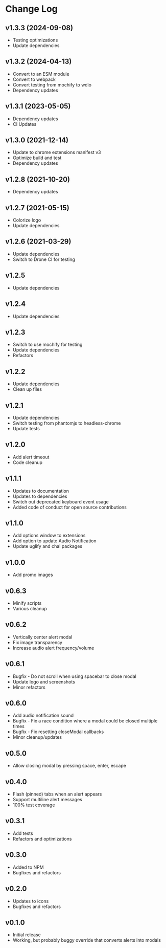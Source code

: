 Change Log
==========

v1.3.3 (2024-09-08)
-------------------

 - Testing optimizations
 - Update dependencies


v1.3.2 (2024-04-13)
-------------------

 - Convert to an ESM module
 - Convert to webpack
 - Convert testing from mochify to wdio
 - Dependency updates


v1.3.1 (2023-05-05)
-------------------

 - Dependency updates
 - CI Updates


v1.3.0 (2021-12-14)
-------------------

 - Update to chrome extensions manifest v3
 - Optimize build and test
 - Dependency updates


v1.2.8 (2021-10-20)
-------------------

 - Dependency updates


v1.2.7 (2021-05-15)
-------------------

 - Colorize logo
 - Update dependencies


v1.2.6 (2021-03-29)
-------------------

 - Update dependencies
 - Switch to Drone CI for testing


v1.2.5
------

 - Update dependencies


v1.2.4
------

 - Update dependencies


v1.2.3
------

 - Switch to use mochify for testing
 - Update dependencies
 - Refactors


v1.2.2
------

 - Update dependencies
 - Clean up files


v1.2.1
------

 - Update dependencies
 - Switch testing from phantomjs to headless-chrome
 - Update tests


v1.2.0
------

 - Add alert timeout
 - Code cleanup


v1.1.1
------

 - Updates to documentation
 - Updates to dependencies
 - Switch out deprecated keyboard event usage
 - Added code of conduct for open source contributions


v1.1.0
------

 - Add options window to extensions
 - Add option to update Audio Notification
 - Update uglify and chai packages


v1.0.0
------

 - Add promo images


v0.6.3
------

 - Minify scripts
 - Various cleanup


v0.6.2
------

 - Vertically center alert modal
 - Fix image transparency
 - Increase audio alert frequency/volume


v0.6.1
------

 - Bugfix - Do not scroll when using spacebar to close modal
 - Update logo and screenshots
 - Minor refactors


v0.6.0
------

 - Add audio notification sound
 - Bugfix - Fix a race condition where a modal could be closed multiple times
 - Bugfix - Fix resetting closeModal callbacks
 - Minor cleanup/updates


v0.5.0
------

 - Allow closing modal by pressing space, enter, escape


v0.4.0
------

 - Flash (pinned) tabs when an alert appears
 - Support multiline alert messages
 - 100% test coverage


v0.3.1
------

 - Add tests
 - Refactors and optimizations


v0.3.0
------

 - Added to NPM
 - Bugfixes and refactors


v0.2.0
------

 - Updates to icons
 - Bugfixes and refactors


v0.1.0
------

 - Initial release
 - Working, but probably buggy override that converts alerts into modals
